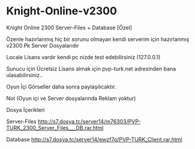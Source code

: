 # Knight-Online-v2300
Knight Online 2300 Server-Files + Database [Özel]


Özenle hazırlanmış hiç bir sorunu olmayan kendi serverim için hazırlanmış v2300 Pk Server Dosyalarıdır

Locale Lisans vardır kendi pc nizde test edebilirsiniz (127.0.0.1)

Sunucu için Ücretsiz Lisans almak için pvp-turk.net adresinden bana ulasabilirsiniz..

Oyun İçi Görseller daha sonra paylaşılıcaktır.

Not (Oyun içi ve Server dosyalarında Reklam yoktur)

Dosya İçerikleri

Server-Files
http://s7.dosya.tc/server14/m76303/PVP-TURK_2300_Server_Files___DB.rar.html

Database
http://s7.dosya.tc/server14/ewzf7o/PVP-TURK_Client.rar.html
